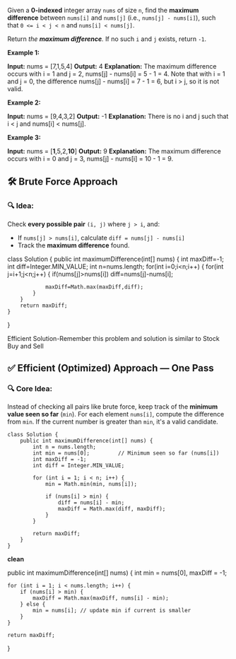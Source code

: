 Given a **0-indexed** integer array `nums` of size `n`, find the **maximum difference** between `nums[i]` and `nums[j]` (i.e., `nums[j] - nums[i]`), such that `0 <= i < j < n` and `nums[i] < nums[j]`.

Return _the **maximum difference**._ If no such `i` and `j` exists, return `-1`.

**Example 1:**

**Input:** nums = [7,1,5,4]
**Output:** 4
**Explanation:**
The maximum difference occurs with i = 1 and j = 2, nums[j] - nums[i] = 5 - 1 = 4.
Note that with i = 1 and j = 0, the difference nums[j] - nums[i] = 7 - 1 = 6, but i > j, so it is not valid.

**Example 2:**

**Input:** nums = [9,4,3,2]
**Output:** -1
**Explanation:**
There is no i and j such that i < j and nums[i] < nums[j].

**Example 3:**

**Input:** nums = [**1**,5,2,**10**]
**Output:** 9
**Explanation:**
The maximum difference occurs with i = 0 and j = 3, nums[j] - nums[i] = 10 - 1 = 9.



## 🛠️ Brute Force Approach

### 🔍 Idea:

Check **every possible pair** `(i, j)` where `j > i`, and:

- If `nums[j] > nums[i]`, calculate `diff = nums[j] - nums[i]`
- Track the **maximum difference** found.

class Solution {
    public int maximumDifference(int[] nums) {
        int maxDiff=-1;
        int diff=Integer.MIN_VALUE;
        int n=nums.length;
        for(int i=0;i<n;i++)
        {
            for(int j=i+1;j<n;j++)
            {
                if(nums[j]>nums[i])
                   diff=nums[j]-nums[i];

                maxDiff=Math.max(maxDiff,diff);
            }
        }
        return maxDiff;
    }
}

Efficient Solution-Remember this problem and solution is similar to Stock Buy and Sell

## ✅ Efficient (Optimized) Approach — One Pass

### 🔍 Core Idea:

Instead of checking all pairs like brute force, keep track of the **minimum value seen so far** (`min`). For each element `nums[i]`, compute the difference from `min`. If the current number is greater than `min`, it's a valid candidate.

```
class Solution {
    public int maximumDifference(int[] nums) {
        int n = nums.length;
        int min = nums[0];         // Minimum seen so far (nums[i])
        int maxDiff = -1;
        int diff = Integer.MIN_VALUE;

        for (int i = 1; i < n; i++) {
            min = Math.min(min, nums[i]);

            if (nums[i] > min) {
                diff = nums[i] - min;
                maxDiff = Math.max(diff, maxDiff);
            }
        }

        return maxDiff;
    }
}

```

**clean**

public int maximumDifference(int[] nums) {
    int min = nums[0], maxDiff = -1;

    for (int i = 1; i < nums.length; i++) {
        if (nums[i] > min) {
            maxDiff = Math.max(maxDiff, nums[i] - min);
        } else {
            min = nums[i]; // update min if current is smaller
        }
    }

    return maxDiff;
}
